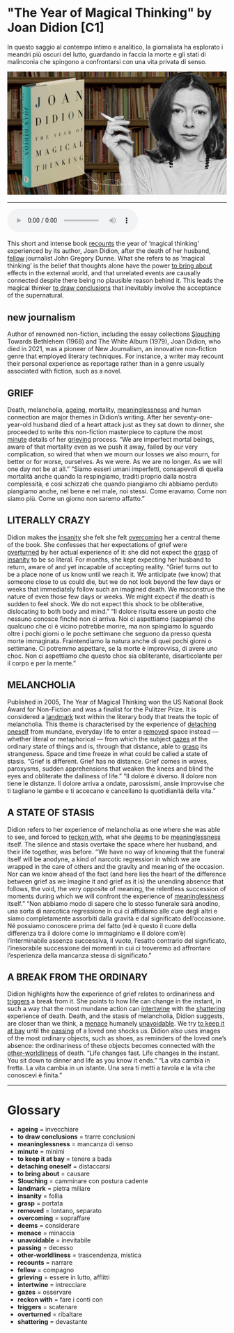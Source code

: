 # "The Year of Magical Thinking" by Joan Didion   [C1]

In questo saggio al contempo intimo e analitico, la giornalista ha esplorato i meandri più oscuri del lutto, guardando in faccia la morte e gli stati di malinconia che spingono a confrontarsi con una vita privata di senso.

![](The%20Year%20of%20Magical%20Thinking%20by%20Joan%20Didion.jpg)

--------------

<div>
<audio controls autoplay>
    <source src="https:/raw.githubusercontent.com/dartie/knowledge-base/main/English/SpeakUp/2023-08/The%20Year%20of%20Magical%20Thinking%20by%20Joan%20Didion.mp3" type="audio/mpeg">
</audio>
</div>


This short and intense book [recounts](## "narrare") the year of ‘magical thinking’ experienced by its author, Joan Didion, after the death of her husband, [fellow](## "compagno") journalist John Gregory Dunne. What she refers to as ‘magical thinking’ is the belief that thoughts alone have the power [to bring about](## "causare") effects in the external world, and that unrelated events are causally connected despite there being no plausible reason behind it. This leads the magical thinker [to draw conclusions](## "trarre conclusioni") that inevitably involve the acceptance of the supernatural.

## new journalism
Author of renowned non-fiction, including the essay collections [Slouching](## "camminare con postura cadente") Towards Bethlehem (1968) and The White Album (1979), Joan Didion, who died in 2021, was a pioneer of New Journalism, an innovative non-fiction genre that employed literary techniques. For instance, a writer may recount their personal experience as reportage rather than in a genre usually associated with fiction, such as a novel.

## GRIEF
Death, melancholia, [ageing](## "invecchiare"), mortality, [meaninglessness](## "mancanza di senso") and human connection are major themes in Didion’s writing. After her seventy-one-year-old husband died of a heart attack just as they sat down to dinner, she proceeded to write this non-fiction masterpiece to capture the most [minute](## "minimi") details of her [grieving](## "essere in lutto, afflitti") process.
“We are imperfect mortal beings, aware of that mortality even as we push it away, failed by our very complication, so wired that when we mourn our losses we also mourn, for better or for worse, ourselves. As we were. As we are no longer. As we will one day not be at all.”
“Siamo esseri umani imperfetti, consapevoli di quella mortalità anche quando la respingiamo, traditi proprio dalla nostra complessità, e così schizzati che quando piangiamo chi abbiamo perduto piangiamo anche, nel bene e nel male, noi stessi. Come eravamo. Come non siamo più. Come un giorno non saremo affatto.”

## LITERALLY CRAZY
Didion makes the [insanity](## "follia") she felt she felt [overcoming](## "sopraffare") her a central theme of the book. She confesses that her expectations of grief were [overturned](## "ribaltare") by her actual experience of it: she did not expect the [grasp](## "portata") of [insanity](## "follia") to be so literal. For months, she kept expecting her husband to return, aware of and yet incapable of accepting reality.
“Grief turns out to be a place none of us know until we reach it. We anticipate (we know) that someone close to us could die, but we do not look beyond the few days or weeks that immediately follow such an imagined death. We misconstrue the nature of even those few days or weeks. We might expect if the death is sudden to feel shock. We do not expect this shock to be obliterative, dislocating to both body and mind.”
“Il dolore risulta essere un posto che nessuno conosce finché non ci arriva. Noi ci aspettiamo (sappiamo) che qualcuno che ci è vicino potrebbe morire, ma non spingiamo lo sguardo oltre i pochi giorni o le poche settimane che seguono da presso questa morte immaginata. Fraintendiamo la natura anche di quei pochi giorni o settimane. Ci potremmo aspettare, se la morte è improvvisa, di avere uno choc. Non ci aspettiamo che questo choc sia obliterante, disarticolante per il corpo e per la mente.”

## MELANCHOLIA
Published in 2005, The Year of Magical Thinking won the US National Book Award for Non-Fiction and was a finalist for the Pulitzer Prize. It is considered a [landmark](## "pietra miliare") text within the literary body that treats the topic of melancholia. This theme is characterised by the experience of [detaching oneself](## "distaccarsi") from mundane, everyday life to enter a [removed](## "lontano, separato") space instead — whether literal or metaphorical — from which the subject [gazes](## "osservare") at the ordinary state of things and is, through that distance, able to [grasp](## "portata") its strangeness. Space and time freeze in what could be called a state of stasis.
“Grief is different. Grief has no distance. Grief comes in waves, paroxysms, sudden apprehensions that weaken the knees and blind the eyes and obliterate the dailiness of life.”
“Il dolore è diverso. Il dolore non tiene le distanze. Il dolore arriva a ondate, parossismi, ansie improvvise che ti tagliano le gambe e ti accecano e cancellano la quotidianità della vita.”

## A STATE OF STASIS
Didion refers to her experience of melancholia as one where she was able to see, and forced to [reckon with](## "fare i conti con"), what she [deems](## "considerare") to be [meaninglessness](## "mancanza di senso") itself. The silence and stasis overtake the space where her husband, and their life together, was before.
‘‘We have no way of knowing that the funeral itself will be anodyne, a kind of narcotic regression in which we are wrapped in the care of others and the gravity and meaning of the occasion. Nor can we know ahead of the fact (and here lies the heart of the difference between grief as we imagine it and grief as it is) the unending absence that follows, the void, the very opposite of meaning, the relentless succession of moments during which we will confront the experience of [meaninglessness](## "mancanza di senso") itself.”
“Non abbiamo modo di sapere che lo stesso funerale sarà anodino, una sorta di narcotica regressione in cui ci affidiamo alle cure degli altri e siamo completamente assorbiti dalla gravità e dal significato dell’occasione. Né possiamo conoscere prima del fatto (ed è questo il cuore della differenza tra il dolore come lo immaginiamo e il dolore com’è) l’interminabile assenza successiva, il vuoto, l’esatto contrario del significato, l’inesorabile successione dei momenti in cui ci troveremo ad affrontare l’esperienza della mancanza stessa di significato.”

## A BREAK FROM THE ORDINARY
Didion highlights how the experience of grief relates to ordinariness and [triggers](## "scatenare") a break from it. She points to how life can change in the instant, in such a way that the most mundane action can [intertwine](## "intrecciare") with the [shattering](## "devastante") experience of death. Death, and the stasis of melancholia, Didion suggests, are closer than we think, a [menace](## "minaccia") humanely [unavoidable](## "inevitabile"). We try [to keep it at bay](## "tenere a bada") until the [passing](## "decesso") of a loved one shocks us. Didion also uses images of the most ordinary objects, such as shoes, as reminders of the loved one’s absence: the ordinariness of these objects becomes connected with the [other-worldliness](## "trascendenza, mistica") of death.
“Life changes fast.
Life changes in the instant.
You sit down to dinner and life as you know it ends.”
“La vita cambia in fretta.
La vita cambia in un istante.
Una sera ti metti a tavola e la vita che conoscevi è finita.”
 

--------------

<div style = "display:block; clear:both; page-break-after:always;"></div>

# Glossary
* **ageing** = invecchiare
* **to draw conclusions** = trarre conclusioni
* **meaninglessness** = mancanza di senso
* **minute** = minimi
* **to keep it at bay** = tenere a bada
* **detaching oneself** = distaccarsi
* **to bring about** = causare
* **Slouching** = camminare con postura cadente
* **landmark** = pietra miliare
* **insanity** = follia
* **grasp** = portata
* **removed** = lontano, separato
* **overcoming** = sopraffare
* **deems** = considerare
* **menace** = minaccia
* **unavoidable** = inevitabile
* **passing** = decesso
* **other-worldliness** = trascendenza, mistica
* **recounts** = narrare
* **fellow** = compagno
* **grieving** = essere in lutto, afflitti
* **intertwine** = intrecciare
* **gazes** = osservare
* **reckon with** = fare i conti con
* **triggers** = scatenare
* **overturned** = ribaltare
* **shattering** = devastante
